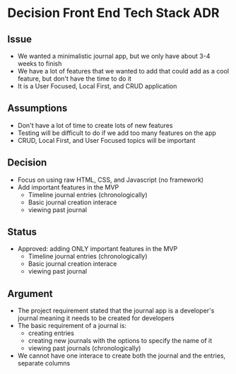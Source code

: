 # Decision Front End Tech Stack ADR

## Issue
- We wanted a minimalistic journal app, but we only have about 3-4 weeks to finish
- We have a lot of features that we wanted to add that could add as a cool feature, but don't have the time to do it
- It is a User Focused, Local First, and CRUD application

## Assumptions
- Don't have a lot of time to create lots of new features
- Testing will be difficult to do if we add too many features on the app
- CRUD, Local First, and User Focused topics will be important

## Decision
- Focus on using raw HTML, CSS, and Javascript (no framework)
- Add important features in the MVP
    - Timeline journal entries (chronologically)
    - Basic journal creation interace
    - viewing past journal

## Status
- Approved: adding ONLY important features in the MVP
    - Timeline journal entries (chronologically)
    - Basic journal creation interace
    - viewing past journal

## Argument
- The project requirement stated that the journal app is a developer's journal meaning it needs to be created for developers
- The basic requirement of a journal is:
    - creating entries
    - creating new journals with the options to specify the name of it
    - viewing past journals (chronologically)
- We cannot have one interace to create both the journal and the entries, separate columns